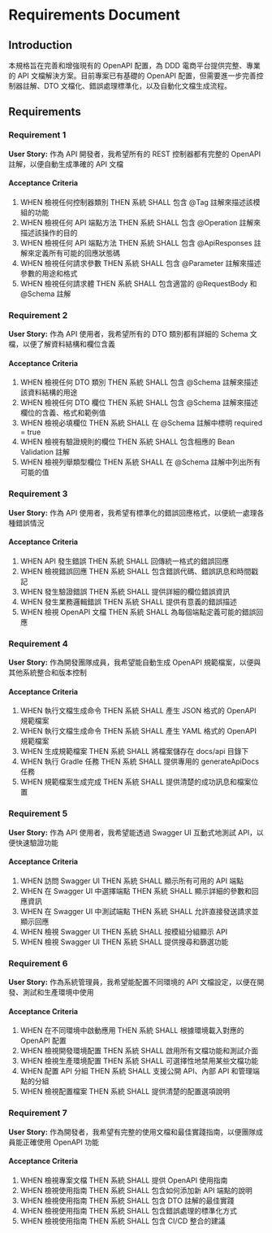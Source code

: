 # Requirements Document

## Introduction

本規格旨在完善和增強現有的 OpenAPI 配置，為 DDD 電商平台提供完整、專業的 API 文檔解決方案。目前專案已有基礎的 OpenAPI 配置，但需要進一步完善控制器註解、DTO 文檔化、錯誤處理標準化，以及自動化文檔生成流程。

## Requirements

### Requirement 1

**User Story:** 作為 API 開發者，我希望所有的 REST 控制器都有完整的 OpenAPI 註解，以便自動生成準確的 API 文檔

#### Acceptance Criteria

1. WHEN 檢視任何控制器類別 THEN 系統 SHALL 包含 @Tag 註解來描述該模組的功能
2. WHEN 檢視任何 API 端點方法 THEN 系統 SHALL 包含 @Operation 註解來描述該操作的目的
3. WHEN 檢視任何 API 端點方法 THEN 系統 SHALL 包含 @ApiResponses 註解來定義所有可能的回應狀態碼
4. WHEN 檢視任何請求參數 THEN 系統 SHALL 包含 @Parameter 註解來描述參數的用途和格式
5. WHEN 檢視任何請求體 THEN 系統 SHALL 包含適當的 @RequestBody 和 @Schema 註解

### Requirement 2

**User Story:** 作為 API 使用者，我希望所有的 DTO 類別都有詳細的 Schema 文檔，以便了解資料結構和欄位含義

#### Acceptance Criteria

1. WHEN 檢視任何 DTO 類別 THEN 系統 SHALL 包含 @Schema 註解來描述該資料結構的用途
2. WHEN 檢視任何 DTO 欄位 THEN 系統 SHALL 包含 @Schema 註解來描述欄位的含義、格式和範例值
3. WHEN 檢視必填欄位 THEN 系統 SHALL 在 @Schema 註解中標明 required = true
4. WHEN 檢視有驗證規則的欄位 THEN 系統 SHALL 包含相應的 Bean Validation 註解
5. WHEN 檢視列舉類型欄位 THEN 系統 SHALL 在 @Schema 註解中列出所有可能的值

### Requirement 3

**User Story:** 作為 API 使用者，我希望有標準化的錯誤回應格式，以便統一處理各種錯誤情況

#### Acceptance Criteria

1. WHEN API 發生錯誤 THEN 系統 SHALL 回傳統一格式的錯誤回應
2. WHEN 檢視錯誤回應 THEN 系統 SHALL 包含錯誤代碼、錯誤訊息和時間戳記
3. WHEN 發生驗證錯誤 THEN 系統 SHALL 提供詳細的欄位錯誤資訊
4. WHEN 發生業務邏輯錯誤 THEN 系統 SHALL 提供有意義的錯誤描述
5. WHEN 檢視 OpenAPI 文檔 THEN 系統 SHALL 為每個端點定義可能的錯誤回應

### Requirement 4

**User Story:** 作為開發團隊成員，我希望能自動生成 OpenAPI 規範檔案，以便與其他系統整合和版本控制

#### Acceptance Criteria

1. WHEN 執行文檔生成命令 THEN 系統 SHALL 產生 JSON 格式的 OpenAPI 規範檔案
2. WHEN 執行文檔生成命令 THEN 系統 SHALL 產生 YAML 格式的 OpenAPI 規範檔案
3. WHEN 生成規範檔案 THEN 系統 SHALL 將檔案儲存在 docs/api 目錄下
4. WHEN 執行 Gradle 任務 THEN 系統 SHALL 提供專用的 generateApiDocs 任務
5. WHEN 規範檔案生成完成 THEN 系統 SHALL 提供清楚的成功訊息和檔案位置

### Requirement 5

**User Story:** 作為 API 使用者，我希望能透過 Swagger UI 互動式地測試 API，以便快速驗證功能

#### Acceptance Criteria

1. WHEN 訪問 Swagger UI THEN 系統 SHALL 顯示所有可用的 API 端點
2. WHEN 在 Swagger UI 中選擇端點 THEN 系統 SHALL 顯示詳細的參數和回應資訊
3. WHEN 在 Swagger UI 中測試端點 THEN 系統 SHALL 允許直接發送請求並顯示回應
4. WHEN 檢視 Swagger UI THEN 系統 SHALL 按模組分組顯示 API
5. WHEN 檢視 Swagger UI THEN 系統 SHALL 提供搜尋和篩選功能

### Requirement 6

**User Story:** 作為系統管理員，我希望能配置不同環境的 API 文檔設定，以便在開發、測試和生產環境中使用

#### Acceptance Criteria

1. WHEN 在不同環境中啟動應用 THEN 系統 SHALL 根據環境載入對應的 OpenAPI 配置
2. WHEN 檢視開發環境配置 THEN 系統 SHALL 啟用所有文檔功能和測試介面
3. WHEN 檢視生產環境配置 THEN 系統 SHALL 可選擇性地禁用某些文檔功能
4. WHEN 配置 API 分組 THEN 系統 SHALL 支援公開 API、內部 API 和管理端點的分組
5. WHEN 檢視配置檔案 THEN 系統 SHALL 提供清楚的配置選項說明

### Requirement 7

**User Story:** 作為開發者，我希望有完整的使用文檔和最佳實踐指南，以便團隊成員能正確使用 OpenAPI 功能

#### Acceptance Criteria

1. WHEN 檢視專案文檔 THEN 系統 SHALL 提供 OpenAPI 使用指南
2. WHEN 檢視使用指南 THEN 系統 SHALL 包含如何添加新 API 端點的說明
3. WHEN 檢視使用指南 THEN 系統 SHALL 包含 DTO 註解的最佳實踐
4. WHEN 檢視使用指南 THEN 系統 SHALL 包含錯誤處理的標準化方式
5. WHEN 檢視使用指南 THEN 系統 SHALL 包含 CI/CD 整合的建議
